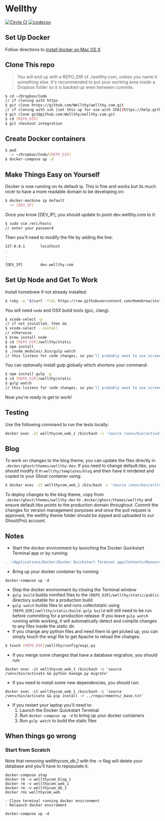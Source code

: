 Wellthy
=======

[![Circle CI](https://circleci.com/gh/Wellthy/wellthy.com/tree/integration.svg?style=svg&circle-token=f1c95a443fb487665798ade66df37e934c471ff4)](https://circleci.com/gh/Wellthy/wellthy.com/tree/integration)
[![codecov](https://codecov.io/gh/Wellthy/wellthy.com/branch/integration/graph/badge.svg?token=33cql26hiz)](https://codecov.io/gh/Wellthy/wellthy.com)

## Set Up Docker

Follow directions to [install docker on Mac OS X](https://docs.docker.com/installation/mac/)  

## Clone This repo

> You will end up with a REPO_DIR of ./wellthy.com, unless you name it
something else.  It's recommended to put your working area inside a Dropbox folder so it is backed up even between commits.

```sh
$ cd ~/Dropbox/Code
// if cloning with https
$ git clone https://github.com/Wellthy/wellthy.com.git
// if cloning with ssh [set this up for use with 2FA](https://help.github.com/articles/adding-a-new-ssh-key-to-your-github-account/)
$ git clone git@github.com:Wellthy/wellthy.com.git
$ cd [REPO_DIR]
$ git checkout integration
```

## Create Docker containers

```sh
$ pwd
  -> ~/Dropbox/Code/[REPO_DIR]
$ docker-compose up -d
```

## Make Things Easy on Yourself

Docker is now running on its default ip. This is fine and works but its much
nicer to have a more readable domain to be developing on:

```sh
$ docker-machine ip default
  -> [DEV_IP]
```

Once you know [DEV_IP], you should update to point dev.wellthy.com to it:

```sh
$ sudo vim /etc/hosts
// enter your password
```

Then you'll need to modify the file by adding the line:

```sh
127.0.0.1       localhost
.
.
.
[DEV_IP]        dev.wellthy.com

```

## Set Up Node and Get To Work

Install homebrew if not already installed:
```sh
$ ruby -e "$(curl -fsSL https://raw.githubusercontent.com/Homebrew/install/master/install)"
```

You will need `node` and OSX build tools (gcc, clang).

```sh
$ xcode-select -p
// if not installed, then do
$ xcode-select --install
// otherwise
$ brew install node
$ cd [REPO_DIR]/wellthy/static
$ npm install
$ ./node_modules/.bin/gulp watch
// this listens for code changes, so you'll probably want to use screen
```

You can optionally install gulp globally which shortens your command:

```sh
$ npm install gulp -g
$ cd [REPO_DIR]/wellthy/static
$ gulp watch
// this listens for code changes, so you'll probably want to use screen   
```
Now you're ready to get to work!

## Testing

Use the following command to run the tests locally:
```sh
docker exec -it wellthycom_web_1 /bin/bash -c 'source /venv/bin/activate && python manage.py test'
```


## Blog

To work on changes to the blog theme, you can update the files directly in `.docker/ghost/themes/wellthy-dev`.  If you need to change default.hbs, you should modify it in `wellthy/templates/blog` and then have it rendered and copied to your Ghost container using:
```sh
$ docker exec -it wellthycom_web_1 /bin/bash -c 'source /venv/bin/activate && python manage.py build_ghost'
```
To deploy changes to the blog theme, copy from `.docker/ghost/themes/wellthy-dev` to `.docker/ghost/themes/wellthy` and ensure default.hbs points to the production domain throughout.  Commit the changes for version management purposes and once the pull request is approved, the wellthy theme folder should be zipped and uploaded to our Ghost(Pro) account.

## Notes

* Start the docker environment by launching the Docker Quickstart Terminal app or by running:
```sh
. '/Applications/Docker/Docker Quickstart Terminal.app/Contents/Resources/Scripts/start.sh'
```
* Bring up your docker container by running:
```
docker-compose up -d
```
* Stop the docker environment by closing the Terminal window
* `gulp build` builds minified files to the `[REPO_DIR]/wellthy/static/public` directory suitable for a production build
* `gulp watch` builds files to and runs collectstatic using `[REPO_DIR]/wellthy/static/build`. `gulp build` will still need to be run before committing for a production release. If you leave `gulp watch` running while working, it will automatically detect and compile changes to any files inside the static dir.
* If you change any python files and need them to get picked up, you can simply touch the wsgi file to get Apache to reload the changes:
```sh
$ touch [REPO_DIR]/wellthy/config/wsgi.py
```
* If you merge some changes that have a database migration, you should run:
```
docker exec -it wellthycom_web_1 /bin/bash -c 'source /venv/bin/activate && python manage.py migrate'
```
* If you need to install some new dependencies, you should run:
```
docker exec -it wellthycom_web_1 /bin/bash -c 'source /venv/bin/activate && pip install -r ../requirements/_base.txt'
```
* If you restart your laptop you'll need to:
   1. Launch the Docker Quickstart Terminal
   2. Run `docker-compose up -d` to bring up your docker containers
   3. Run `gulp watch` to build the static files


## When things go wrong

### Start from Scratch

Note that removing wellthycom_db_1 with the -v flag will delete your database and you'll have to repopulate it.
```
docker-compose stop
docker rm -v wellthycom_blog_1
docker rm -v wellthycom_web_1
docker rm -v wellthycom_db_1
docker rmi wellthycom_web

- Close terminal running docker environment
- Relaunch docker enviroment

docker-compose up -d
```

